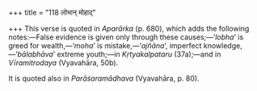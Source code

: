 +++
title = "118 लोभान् मोहाद्"

+++
This verse is quoted in *Aparārka* (p. 680), which adds the following
notes:—False evidence is given only through these causes;—‘*lobha*’ is
greed for wealth,—‘*moha*’ is mistake,—‘*ajñāna*’, imperfect
knowledge,—‘*bālabhāva*’ extreme youth;—in *Kṛtyakalpataru* (37a);—and
in *Vīramitrodaya* (Vyavahāra, 50b).

It is quoted also in *Parāśaramādhava* (Vyavahāra, p. 80).


